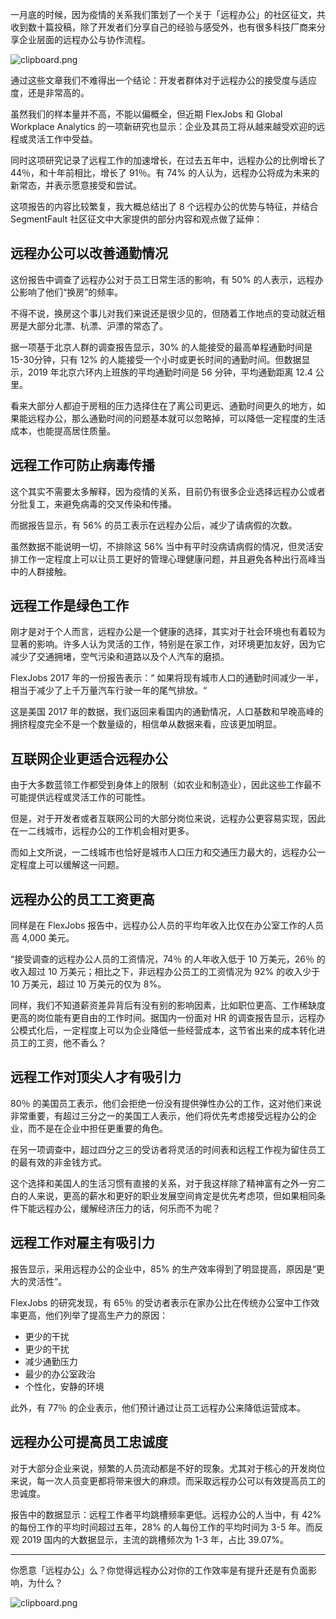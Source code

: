 

一月底的时候，因为疫情的关系我们策划了一个关于「远程办公」的社区征文，共收到数十篇投稿，除了开发者们分享自己的经验与感受外，也有很多科技厂商来分享企业层面的远程办公与协作流程。

<img referrerpolicy="no-referrer" data-src="/img/bVbD3id" src="https://cdn.segmentfault.com/v-5e154194/global/img/squares.svg" alt="clipboard.png" title="clipboard.png">

通过这些文章我们不难得出一个结论：开发者群体对于远程办公的接受度与适应度，还是非常高的。

虽然我们的样本量并不高，不能以偏概全，但近期 FlexJobs 和 Global Workplace Analytics 的一项新研究也显示：企业及其员工将从越来越受欢迎的远程或灵活工作中受益。

同时这项研究记录了远程工作的加速增长，在过去五年中，远程办公的比例增长了 44％，和十年前相比，增长了 91％。有 74% 的人认为，远程办公将成为未来的新常态，并表示愿意接受和尝试。

这项报告的内容比较繁复，我大概总结出了 8 个远程办公的优势与特征，并结合 SegmentFault 社区征文中大家提供的部分内容和观点做了延伸：

## 远程办公可以改善通勤情况

这份报告中调查了远程办公对于员工日常生活的影响，有 50% 的人表示，远程办公影响了他们“换房”的频率。

不得不说，换房这个事儿对我们来说还是很少见的，但随着工作地点的变动就近租房是大部分北漂、杭漂、沪漂的常态了。

据一项基于北京人群的调查报告显示，30% 的人能接受的最高单程通勤时间是 15-30分钟，只有 12% 的人能接受一个小时或更长时间的通勤时间。但数据显示，2019 年北京六环内上班族的平均通勤时间是 56 分钟，平均通勤距离 12.4 公里。

看来大部分人都迫于房租的压力选择住在了离公司更远、通勤时间更久的地方，如果能远程办公，那么通勤时间的问题基本就可以忽略掉，可以降低一定程度的生活成本，也能提高居住质量。

## 远程工作可防止病毒传播

这个其实不需要太多解释，因为疫情的关系，目前仍有很多企业选择远程办公或者分批复工，来避免病毒的交叉传染和传播。

而据报告显示，有 56% 的员工表示在远程办公后，减少了请病假的次数。

虽然数据不能说明一切，不排除这 56% 当中有平时没病请病假的情况，但灵活安排工作一定程度上可以让员工更好的管理心理健康问题，并且避免各种出行高峰当中的人群接触。

## 远程工作是绿色工作

刚才是对于个人而言，远程办公是一个健康的选择，其实对于社会环境也有着较为显著的影响。许多人认为灵活的工作，特别是在家工作，对环境更加友好，因为它减少了交通拥堵，空气污染和道路以及个人汽车的磨损。

FlexJobs 2017 年的一份报告表示：“ 如果将现有城市人口的通勤时间减少一半，相当于减少了上千万量汽车行驶一年的尾气排放。“

这是美国 2017 年的数据，我们返回来看国内的通勤情况，人口基数和早晚高峰的拥挤程度完全不是一个数量级的，相信单从数据来看，应该更加明显。

## 互联网企业更适合远程办公

由于大多数蓝领工作都受到身体上的限制（如农业和制造业），因此这些工作最不可能提供远程或灵活工作的可能性。

但是，对于开发者或者互联网公司的大部分岗位来说，远程办公更容易实现，因此在一二线城市，远程办公的工作机会相对更多。

而如上文所说，一二线城市也恰好是城市人口压力和交通压力最大的，远程办公一定程度上可以缓解这一问题。

## 远程办公的员工工资更高

同样是在 FlexJobs 报告中，远程办公人员的平均年收入比仅在办公室工作的人员高 4,000 美元。

“接受调查的远程办公人员的工资情况，74％ 的人年收入低于 10 万美元，26％ 的收入超过 10 万美元；相比之下，非远程办公员工的工资情况为 92% 的收入少于 10 万美元，超过 10 万美元的仅为 8%。

同样，我们不知道薪资差异背后有没有别的影响因素，比如职位更高、工作稀缺度更高的岗位能有更自由的工作时间。据国内一份面对 HR 的调查报告显示，远程办公模式化后，一定程度上可以为企业降低一些经营成本，这节省出来的成本转化进员工的工资，他不香么？

## 远程工作对顶尖人才有吸引力

80％ 的美国员工表示，他们会拒绝一份没有提供弹性办公的工作，这对他们来说非常重要，有超过三分之一的美国工人表示，他们将优先考虑接受远程办公的企业，而不是在企业中担任更重要的角色。 

在另一项调查中，超过四分之三的受访者将灵活的时间表和远程工作视为留住员工的最有效的非金钱方式。

这个选择和美国人的生活习惯有直接的关系，对于我这样除了精神富有之外一穷二白的人来说，更高的薪水和更好的职业发展空间肯定是优先考虑项，但如果相同条件下能远程办公，缓解经济压力的话，何乐而不为呢？

## 远程工作对雇主有吸引力

报告显示，采用远程办公的企业中，85% 的生产效率得到了明显提高，原因是“更大的灵活性”。

FlexJobs 的研究发现，有 65％ 的受访者表示在家办公比在传统办公室中工作效率更高，他们列举了提高生产力的原因：

*  更少的干扰
*  更少的干扰
*  减少通勤压力
*  最少的办公室政治
*  个性化，安静的环境

此外，有 77％ 的企业表示，他们预计通过让员工远程办公来降低运营成本。

## 远程办公可提高员工忠诚度

对于大部分企业来说，频繁的人员流动都是不好的现象。尤其对于核心的开发岗位来说，每一次人员变更都将带来很大的麻烦。而采取远程办公可以有效提高员工的忠诚度。

报告中的数据显示：远程工作者平均跳槽频率更低。远程办公的人当中，有 42% 的每份工作的平均时间超过五年，28% 的人每份工作的平均时间为 3-5 年。而反观 2019 国内的大数据显示，主流的跳槽频次为 1-3 年，占比 39.07%。

---

你愿意「远程办公」么？你觉得远程办公对你的工作效率是有提升还是有负面影响，为什么？

<img referrerpolicy="no-referrer" data-src="/img/bVbCJ1M" src="https://cdn.segmentfault.com/v-5e154194/global/img/squares.svg" alt="clipboard.png" title="clipboard.png">
